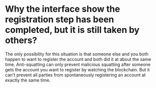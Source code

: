 # Why the interface show the registration step has been completed, but it is still taken by others?

The only possibility for this situation is that someone else and you both happen to want to register the account and both did it at about the same time. Anti-squatting can only prevent malicious squatting after someone gets the account you want to register by watching the blockchain. But it can't prevent all parties from spontaneously registering an account at exactly the same time.
